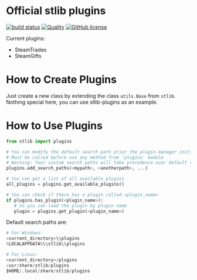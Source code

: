 Official stlib plugins
======================

[![build status](https://badges.lara.monster/ShyPixie/.github/stlib-plugins-build)](https://github.com/ShyPixie/stlib-plugins/actions/workflows/build.yml)
[![Quality](https://api.codiga.io/project/34835/score/svg)](https://app.codiga.io/hub/project/34835/stlib-plugins)
[![GitHub license](https://img.shields.io/badge/license-GPLv3-brightgreen.svg?style=flat)](https://www.gnu.org/licenses/gpl-3.0.html)

Current plugins:

- SteamTrades
- SteamGifts

How to Create Plugins
=====================

Just create a new class by extending the class `utils.Base` from `stlib`.  
Nothing special here, you can use stlib-plugins as an example.

How to Use Plugins
==================

```python
from stlib import plugins

# You can modify the default search path prior the plugin manager initialization
# Must be called before use any method from 'plugins' module
# Warning: Your custom search paths will take precedence over default search paths
plugins.add_search_paths(<mypath>, <anotherpath>, ...)

# You can get a list of all available plugins
all_plugins = plugins.get_available_plugins()

# You can check if there has a plugin called <plugin_name>
if plugins.has_plugin(<plugin_name>):
   # So you can load the plugin by plugin name
   plugin = plugins.get_plugin(<plugin_name>)
```

Default search paths are:

```python
# For Windows:
<current_directory>\\plugins  
%LOCALAPPDATA%\\stlib\\plugins

# For Linux:
<current_directory>/plugins  
/usr/share/stlib/plugins  
$HOME/.local/share/stlib/plugins
```
